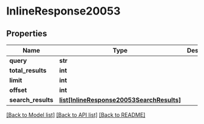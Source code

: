 # InlineResponse20053

## Properties
Name | Type | Description | Notes
------------ | ------------- | ------------- | -------------
**query** | **str** |  | 
**total_results** | **int** |  | 
**limit** | **int** |  | 
**offset** | **int** |  | 
**search_results** | [**list[InlineResponse20053SearchResults]**](InlineResponse20053SearchResults.md) |  | 

[[Back to Model list]](../README.md#documentation-for-models) [[Back to API list]](../README.md#documentation-for-api-endpoints) [[Back to README]](../README.md)


